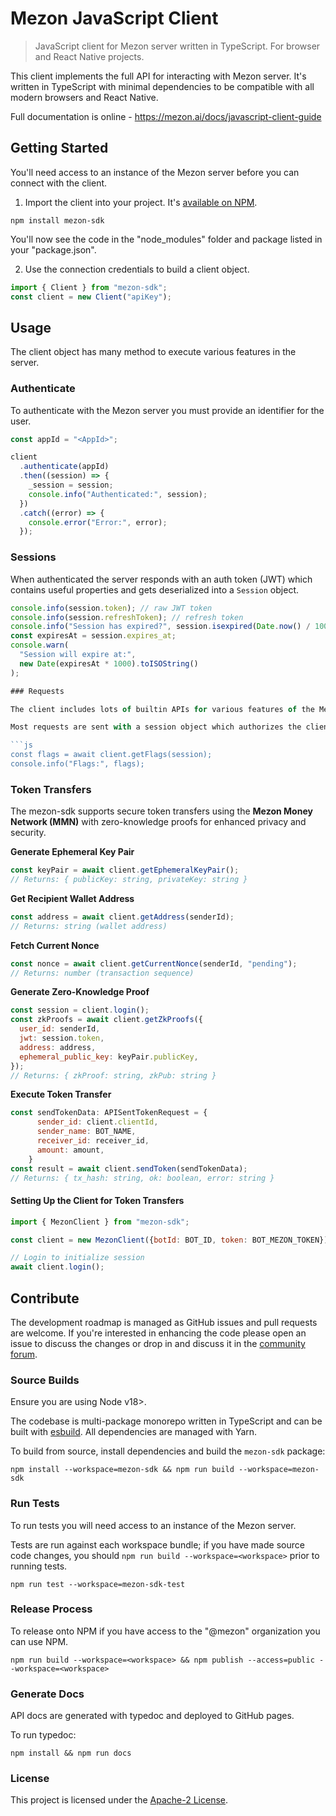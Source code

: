 # Mezon JavaScript Client

> JavaScript client for Mezon server written in TypeScript. For browser and React Native projects.

This client implements the full API for interacting with Mezon server. It's written in TypeScript with minimal dependencies to be compatible with all modern browsers and React Native.

Full documentation is online - https://mezon.ai/docs/javascript-client-guide

## Getting Started

You'll need access to an instance of the Mezon server before you can connect with the client.

1. Import the client into your project. It's [available on NPM](https://www.npmjs/package/mezon-sdk).

```shell
npm install mezon-sdk
```

You'll now see the code in the "node_modules" folder and package listed in your "package.json".

2. Use the connection credentials to build a client object.

```js
import { Client } from "mezon-sdk";
const client = new Client("apiKey");
```

## Usage

The client object has many method to execute various features in the server.

### Authenticate

To authenticate with the Mezon server you must provide an identifier for the user.

```js
const appId = "<AppId>";

client
  .authenticate(appId)
  .then((session) => {
    _session = session;
    console.info("Authenticated:", session);
  })
  .catch((error) => {
    console.error("Error:", error);
  });
```

### Sessions

When authenticated the server responds with an auth token (JWT) which contains useful properties and gets deserialized into a `Session` object.

```js
console.info(session.token); // raw JWT token
console.info(session.refreshToken); // refresh token
console.info("Session has expired?", session.isexpired(Date.now() / 1000));
const expiresAt = session.expires_at;
console.warn(
  "Session will expire at:",
  new Date(expiresAt * 1000).toISOString()
);

### Requests

The client includes lots of builtin APIs for various features of the Mezon server. These can be accessed with the methods which return Promise objects.

Most requests are sent with a session object which authorizes the client.

```js
const flags = await client.getFlags(session);
console.info("Flags:", flags);
```

### Token Transfers

The mezon-sdk supports secure token transfers using the **Mezon Money Network (MMN)** with zero-knowledge proofs for enhanced privacy and security.

**Generate Ephemeral Key Pair**

```js
const keyPair = await client.getEphemeralKeyPair();
// Returns: { publicKey: string, privateKey: string }
```

**Get Recipient Wallet Address**

```js
const address = await client.getAddress(senderId);
// Returns: string (wallet address)
```

**Fetch Current Nonce**

```js
const nonce = await client.getCurrentNonce(senderId, "pending");
// Returns: number (transaction sequence)
```

**Generate Zero-Knowledge Proof**

```js
const session = client.login();
const zkProofs = await client.getZkProofs({
  user_id: senderId,
  jwt: session.token,
  address: address,
  ephemeral_public_key: keyPair.publicKey,
});
// Returns: { zkProof: string, zkPub: string }
```

**Execute Token Transfer**

```js
const sendTokenData: APISentTokenRequest = {
      sender_id: client.clientId,
      sender_name: BOT_NAME,
      receiver_id: receiver_id,
      amount: amount,
    }
const result = await client.sendToken(sendTokenData);
// Returns: { tx_hash: string, ok: boolean, error: string }
```

#### Setting Up the Client for Token Transfers

```js
import { MezonClient } from "mezon-sdk";

const client = new MezonClient({botId: BOT_ID, token: BOT_MEZON_TOKEN});

// Login to initialize session
await client.login();
```

## Contribute

The development roadmap is managed as GitHub issues and pull requests are welcome. If you're interested in enhancing the code please open an issue to discuss the changes or drop in and discuss it in the [community forum](https://forum.mezon.ai).

### Source Builds

Ensure you are using Node v18>.

The codebase is multi-package monorepo written in TypeScript and can be built with [esbuild](https://github.com/evanw/esbuild). All dependencies are managed with Yarn.

To build from source, install dependencies and build the `mezon-sdk` package:

```shell
npm install --workspace=mezon-sdk && npm run build --workspace=mezon-sdk
```

### Run Tests

To run tests you will need access to an instance of the Mezon server.

Tests are run against each workspace bundle; if you have made source code changes, you should `npm run build --workspace=<workspace>` prior to running tests.

```shell
npm run test --workspace=mezon-sdk-test
```

### Release Process

To release onto NPM if you have access to the "@mezon" organization you can use NPM.

```shell
npm run build --workspace=<workspace> && npm publish --access=public --workspace=<workspace>
```

### Generate Docs

API docs are generated with typedoc and deployed to GitHub pages.

To run typedoc:

```
npm install && npm run docs
```

### License

This project is licensed under the [Apache-2 License](https://github.com/mezon/mezon/blob/master/LICENSE).
